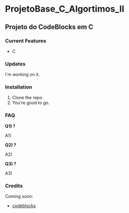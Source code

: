 # ProjetoBase_C_Algortimos_II
## Projeto do CodeBlocks em C

### Current Features
- C

### Updates
I'm working on it.

### Installation
1) Clone the repo.
2) You're good to go.

### FAQ
**Q1) ?**

A1)

**Q2) ?**

A2) 

**Q3) ?**

A3) 

### Credits
Coming soon:

- [codeblocks](http://www.codeblocks.org/)
